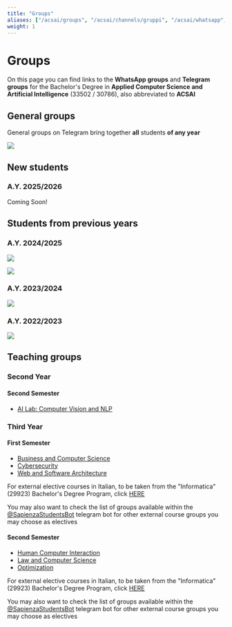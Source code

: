 ```yaml
---
title: "Groups"
aliases: ["/acsai/groups", "/acsai/channels/gruppi", "/acsai/whatsapp", "/acsai/channels/whatsapp", "/acsai/channels/telegram"]
weight: 1
---
```


# Groups

On this page you can find links to the **WhatsApp groups** and **Telegram groups** for the Bachelor's Degree in **Applied Computer Science and Artificial Intelligence** (33502 / 30786), also abbreviated to **ACSAI**

## General groups

General groups on Telegram bring together **all** students **of any year**

[![](https://img.shields.io/badge/-general_acsai_telegram_group-26A5E4?style=for-the-badge&logo=Telegram&logoColor=white&link=https://telegram.me/appliedCS_AI)](https://t.me/appliedCS_AI)

## New students

### A.Y. 2025/2026

Coming Soon!

## Students from previous years

### A.Y. 2024/2025

[![](https://img.shields.io/badge/-telegram_group_2024--25-26A5E4?style=for-the-badge&logo=Telegram&logoColor=white&link=https://telegram.me/SapienzaACSAI)](https://telegram.me/SapienzaACSAI)

[![](https://img.shields.io/badge/-whatsapp_group_2024--25-128C7E?style=for-the-badge&logo=WhatsApp&link=https://chat.whatsapp.com/E43NEzupyO33L81fMaviSt)](https://chat.whatsapp.com/E43NEzupyO33L81fMaviSt)

### A.Y. 2023/2024

[![](https://img.shields.io/badge/-whatsapp_group_2023--24-128C7E?style=for-the-badge&logo=WhatsApp&link=https://chat.whatsapp.com/LKQ77bVUP5cG4Ia3cvJmSe)](https://chat.whatsapp.com/LKQ77bVUP5cG4Ia3cvJmSe)

### A.Y. 2022/2023

[![](https://img.shields.io/badge/-whatsapp_group_2022--23-128C7E?style=for-the-badge&logo=WhatsApp&link=https://chat.whatsapp.com/KDh7aOwFoshGyUAGzw8NFO)](https://chat.whatsapp.com/KDh7aOwFoshGyUAGzw8NFO)

## Teaching groups

### Second Year

#### Second Semester

- [AI Lab: Computer Vision and NLP](https://t.me/+wg42G94fUtJlY2Fk)

### Third Year

#### First Semester

- [Business and Computer Science](https://t.me/+Z8YI05oono0yNjFk)
- [Cybersecurity](https://t.me/+ZLceB7Q8cSA2NzA0)
- [Web and Software Architecture](https://t.me/+TopZxkqZSSo2MzQ0)

For external elective courses in Italian, to be taken from the "Informatica" (29923) Bachelor's Degree Program, click [HERE](/it/canali/gruppi#primo-semestre-2)

You may also want to check the list of groups available within the [@SapienzaStudentsBot](https://telegram.me/SapienzaStudentsBot) telegram bot for other external course groups you may choose as electives

#### Second Semester

- [Human Computer Interaction](https://t.me/+vKK_-l_aqoJjMmQ0)
- [Law and Computer Science](https://t.me/+Mvi6pA7Mlc4xNDU0)
- [Optimization](https://t.me/+nx7dseifrswzNGU6)

For external elective courses in Italian, to be taken from the "Informatica" (29923) Bachelor's Degree Program, click [HERE](/it/canali/gruppi#secondo-semestre-2)

You may also want to check the list of groups available within the [@SapienzaStudentsBot](https://telegram.me/SapienzaStudentsBot) telegram bot for other external course groups you may choose as electives